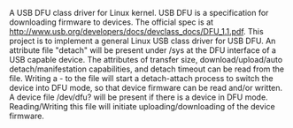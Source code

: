 A USB DFU class driver for Linux kernel. USB DFU is a specification for
downloading firmware to devices. The official spec is at
http://www.usb.org/developers/docs/devclass_docs/DFU_1.1.pdf. This
project is to implement a general Linux USB class driver for USB DFU.
An attribute file "detach" will be present under /sys at the DFU interface of
a USB capable device. The attributes of transfer size, download/upload/auto
detach/manifestation capabilities, and detach timeout can be read from the file. 
Writing a - to the file will start a detach-attach process to switch the device
into DFU mode, so that device firmware can be read and/or written. A device file
/dev/dfu? will be present if there is a device in DFU mode. Reading/Writing this
file will initiate uploading/downloading of the device firmware.
